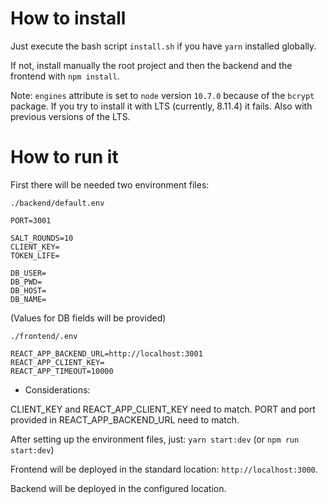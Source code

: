 # How to install

Just execute the bash script `install.sh` if you have `yarn` installed globally.

If not, install manually the root project and then the backend and the frontend with `npm install`.

Note: `engines` attribute is set to `node` version `10.7.0` because of the `bcrypt` package. If you try to install it with LTS (currently, 8.11.4) it fails. Also with previous versions of the LTS.

# How to run it
First there will be needed two environment files:

`./backend/default.env`
```
PORT=3001

SALT_ROUNDS=10
CLIENT_KEY=
TOKEN_LIFE=

DB_USER=
DB_PWD=
DB_HOST=
DB_NAME=
```
(Values for DB fields will be provided)

`./frontend/.env`
```
REACT_APP_BACKEND_URL=http://localhost:3001
REACT_APP_CLIENT_KEY=
REACT_APP_TIMEOUT=10000
```

- Considerations:

CLIENT_KEY and REACT_APP_CLIENT_KEY need to match.
PORT and port provided in REACT_APP_BACKEND_URL need to match.

After setting up the environment files, just:
`yarn start:dev` (or `npm run start:dev`)


Frontend will be deployed in the standard location: `http://localhost:3000`.

Backend will be deployed in the configured location.



